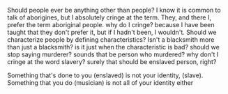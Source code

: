 Should people ever be anything other than people? I know it is common to talk of aborigines, but I absolutely cringe at the term. They, and there I, prefer the term aboriginal people. why do I cringe? because I have been taught that they don't prefer it, but if I hadn't been, I wouldn't. Should we characterize people by defining characteristics? Isn't a blacksmith more than just a blacksmith? is it just when the characteristic is bad? should we stop saying murderer? sounds that be person who murdered? why don't I cringe at the word slavery? surely that should be enslaved person, right? 

Something that's done to you (enslaved) is not your identity, (slave). Something that you do (musician) is not all of your identity either

